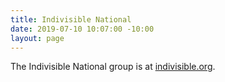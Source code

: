```yaml
---
title: Indivisible National
date: 2019-07-10 10:07:00 -10:00
layout: page
---
```


The Indivisible National group is at [indivisible.org](http://indivisible.org).